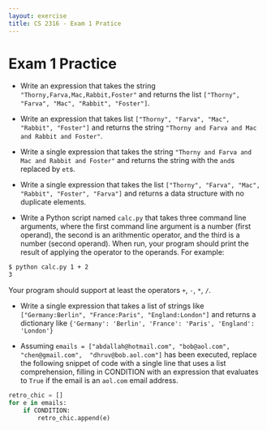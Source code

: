 ```yaml
---
layout: exercise
title: CS 2316 - Exam 1 Pratice
---
```


# Exam 1 Practice


- Write an expression that takes the string `"Thorny,Farva,Mac,Rabbit,Foster"` and returns the list  `["Thorny", "Farva", "Mac", "Rabbit", "Foster"]`.

- Write an expression that takes list `["Thorny", "Farva", "Mac", "Rabbit", "Foster"]` and returns the string `"Thorny and Farva and Mac and Rabbit and Foster"`.

- Write a single expression that takes the string `"Thorny and Farva and Mac and Rabbit and Foster"` and returns the string with the `and`s replaced by `et`s.

- Write a single expression that takes the list `["Thorny", "Farva", "Mac", "Rabbit", "Foster", "Farva"]` and returns a data structure with no duplicate elements.

- Write a Python script named `calc.py` that takes three command line arguments, where the first command line argument is a number (first operand), the second is an arithmentic operator, and the third is a number (second operand). When run, your program should print the result of applying the operator to the operands. For example:

```sh
$ python calc.py 1 + 2
3
```

Your program should support at least the operators `+`, `-`, `*`, `/`.

- Write a single expression that takes a list of strings like `["Germany:Berlin", "France:Paris", "England:London"]` and returns a dictionary like  `{'Germany': 'Berlin', 'France': 'Paris', 'England': 'London'}`

- Assuming `emails = ["abdallah@hotmail.com", "bob@aol.com", "chen@gmail.com",  "dhruv@bob.aol.com"]` has been executed, replace the following snippet of code with a single line that uses a list comprehension, filling in CONDITION with an expression that evaluates to `True` if the email is an `aol.com` email address.

```Python
retro_chic = []
for e in emails:
    if CONDITION:
        retro_chic.append(e)
```
